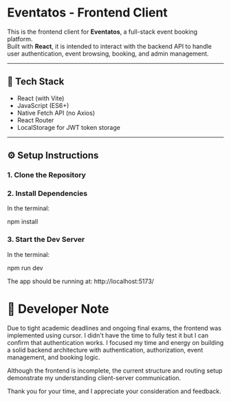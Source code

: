 # Eventatos - Frontend Client

This is the frontend client for **Eventatos**, a full-stack event booking platform.  
Built with **React**, it is intended to interact with the backend API to handle user authentication, event browsing, booking, and admin management.

---

## 🧰 Tech Stack

- React (with Vite)
- JavaScript (ES6+)
- Native Fetch API (no Axios)
- React Router
- LocalStorage for JWT token storage

---

## ⚙️ Setup Instructions

### 1. Clone the Repository

### 2. Install Dependencies

In the terminal:

npm install

### 3. Start the Dev Server

In the terminal:

npm run dev

The app should be running at:
http://localhost:5173/


# 📝 Developer Note

Due to tight academic deadlines and ongoing final exams, the frontend was implemented using cursor. I didn't have the time to fully test it but I can confirm that authentication works. I focused my time and energy on building a solid backend architecture with authentication, authorization, event management, and booking logic.

Although the frontend is incomplete, the current structure and routing setup demonstrate my understanding client-server communication.

Thank you for your time, and I appreciate your consideration and feedback.